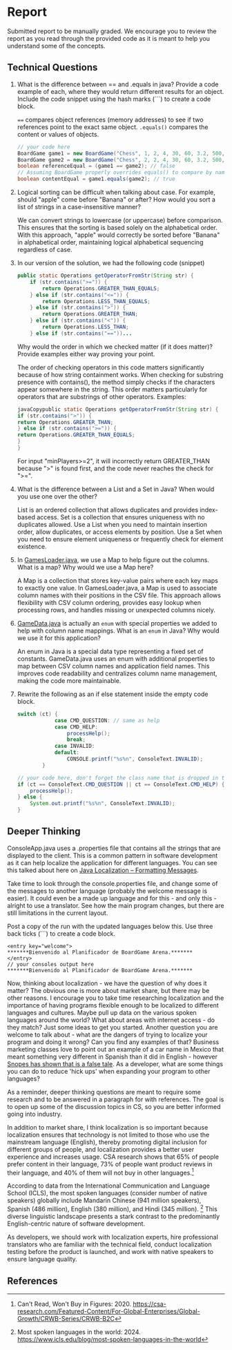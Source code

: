 # Report

Submitted report to be manually graded. We encourage you to review the report as you read through the provided
code as it is meant to help you understand some of the concepts. 

## Technical Questions

1. What is the difference between == and .equals in java? Provide a code example of each, where they would return different results for an object. Include the code snippet using the hash marks (```) to create a code block.

   `==` compares object references (memory addresses) to see if two references point to the exact same object.
   `.equals()` compares the content or values of objects.
   ```java
   // your code here
   BoardGame game1 = new BoardGame("Chess", 1, 2, 4, 30, 60, 3.2, 500, 8.5, 2000);
   BoardGame game2 = new BoardGame("Chess", 2, 2, 4, 30, 60, 3.2, 500, 8.5, 2000);
   boolean referenceEqual = (game1 == game2); // false
   // Assuming BoardGame properly overrides equals() to compare by name
   boolean contentEqual = game1.equals(game2); // true
   ```


2. Logical sorting can be difficult when talking about case. For example, should "apple" come before "Banana" or after? How would you sort a list of strings in a case-insensitive manner?

   We can convert strings to lowercase (or uppercase) before comparison. This ensures that the sorting is based solely on the alphabetical order. With this approach, "apple" would correctly be sorted before "Banana" in alphabetical order, maintaining logical alphabetical sequencing regardless of case.


3. In our version of the solution, we had the following code (snippet)
    ```java
    public static Operations getOperatorFromStr(String str) {
        if (str.contains(">=")) {
            return Operations.GREATER_THAN_EQUALS;
        } else if (str.contains("<=")) {
            return Operations.LESS_THAN_EQUALS;
        } else if (str.contains(">")) {
            return Operations.GREATER_THAN;
        } else if (str.contains("<")) {
            return Operations.LESS_THAN;
        } else if (str.contains("=="))...
    ```
    Why would the order in which we checked matter (if it does matter)? Provide examples either way proving your point. 

   The order of checking operators in this code matters significantly because of how string containment works. When checking for substring presence with contains(), the method simply checks if the characters appear somewhere in the string. This order matters particularly for operators that are substrings of other operators.
   Examples:
    ```java
   javaCopypublic static Operations getOperatorFromStr(String str) {
   if (str.contains(">")) {
   return Operations.GREATER_THAN;
   } else if (str.contains(">=")) {
   return Operations.GREATER_THAN_EQUALS;
   }
   }
    ```
   For input "minPlayers>=2", it will incorrectly return GREATER_THAN because ">" is found first, and the code never reaches the check for ">=".


4. What is the difference between a List and a Set in Java? When would you use one over the other?
   
   List is an ordered collection that allows duplicates and provides index-based access. Set is a collection that ensures uniqueness with no duplicates allowed.
   Use a List when you need to maintain insertion order, allow duplicates, or access elements by position. Use a Set when you need to ensure element uniqueness or frequently check for element existence.


5. In [GamesLoader.java](src/main/java/student/GamesLoader.java), we use a Map to help figure out the columns. What is a map? Why would we use a Map here? 

   A Map is a collection that stores key-value pairs where each key maps to exactly one value. In GamesLoader.java, a Map is used to associate column names with their positions in the CSV file. This approach allows flexibility with CSV column ordering, provides easy lookup when processing rows, and handles missing or unexpected columns nicely.


6. [GameData.java](src/main/java/student/GameData.java) is actually an `enum` with special properties we added to help with column name mappings. What is an `enum` in Java? Why would we use it for this application?

   An enum in Java is a special data type representing a fixed set of constants. GameData.java uses an enum with additional properties to map between CSV column names and application field names. This improves code readability and centralizes column name management, making the code more maintainable.






7. Rewrite the following as an if else statement inside the empty code block.
    ```java
    switch (ct) {
                case CMD_QUESTION: // same as help
                case CMD_HELP:
                    processHelp();
                    break;
                case INVALID:
                default:
                    CONSOLE.printf("%s%n", ConsoleText.INVALID);
            }
    ``` 

    ```java
    // your code here, don't forget the class name that is dropped in the switch block..
    if (ct == ConsoleText.CMD_QUESTION || ct == ConsoleText.CMD_HELP) {
        processHelp();
   } else {
        System.out.printf("%s%n", ConsoleText.INVALID);
   }
    ```

## Deeper Thinking

ConsoleApp.java uses a .properties file that contains all the strings
that are displayed to the client. This is a common pattern in software development
as it can help localize the application for different languages. You can see this
talked about here on [Java Localization – Formatting Messages](https://www.baeldung.com/java-localization-messages-formatting).

Take time to look through the console.properties file, and change some of the messages to
another language (probably the welcome message is easier). It could even be a made up language and for this - and only this - alright to use a translator. See how the main program changes, but there are still limitations in 
the current layout. 

Post a copy of the run with the updated languages below this. Use three back ticks (```) to create a code block. 

```text
<entry key="welcome">
*******Bienvenido al Planificador de BoardGame Arena.*******
</entry>
// your consoles output here
*******Bienvenido al Planificador de BoardGame Arena.*******
```

Now, thinking about localization - we have the question of why does it matter? The obvious
one is more about market share, but there may be other reasons.  I encourage
you to take time researching localization and the importance of having programs
flexible enough to be localized to different languages and cultures. Maybe pull up data on the
various spoken languages around the world? What about areas with internet access - do they match? Just some ideas to get you started. Another question you are welcome to talk about - what are the dangers of trying to localize your program and doing it wrong? Can you find any examples of that? Business marketing classes love to point out an example of a car name in Mexico that meant something very different in Spanish than it did in English - however [Snopes has shown that is a false tale](https://www.snopes.com/fact-check/chevrolet-nova-name-spanish/).  As a developer, what are some things you can do to reduce 'hick ups' when expanding your program to other languages?


As a reminder, deeper thinking questions are meant to require some research and to be answered in a paragraph for with references. The goal is to open up some of the discussion topics in CS, so you are better informed going into industry. 

In addition to market share, I think localization is so important because localization ensures that technology is not limited to those who use the mainstream language (English), thereby promoting digital inclusion for different groups of people, and localization provides a better user experience and increases usage. CSA research shows that 65% of people prefer content in their language, 73% of people want product reviews in their language, and 40% of them will not buy in other languages.[^1]

According to data from the International Communication and Language School (ICLS), the most spoken languages (consider number of native speakers) globally include Mandarin Chinese (941 million speakers), Spanish (486 million), English (380 million), and Hindi (345 million). [^2] This diverse linguistic landscape presents a stark contrast to the predominantly English-centric nature of software development.

As developers, we should work with localization experts, hire professional translators who are familiar with the technical field, conduct localization testing before the product is launched, and work with native speakers to ensure language quality.

## References

[^1]: Can't Read, Won't Buy in Figures: 2020. https://csa-research.com/Featured-Content/For-Global-Enterprises/Global-Growth/CRWB-Series/CRWB-B2C

[^2]: Most spoken languages in the world: 2024. https://www.icls.edu/blog/most-spoken-languages-in-the-world
